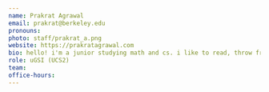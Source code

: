 ```yaml
---
name: Prakrat Agrawal
email: prakrat@berkeley.edu
pronouns:
photo: staff/prakrat_a.png
website: https://prakratagrawal.com
bio: hello! i'm a junior studying math and cs. i like to read, throw frisbees, and listen to house music. super excited to meet you all this semester :)
role: uGSI (UCS2)
team: 
office-hours: 
---
```

